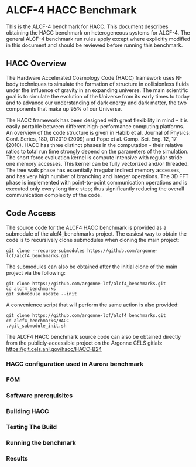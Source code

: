 # ALCF-4 HACC Benchmark

This is the ALCF-4 benchmark for HACC. This document describes obtaining the HACC benchmark on heterogeneous systems for ALCF-4. The general ALCF-4 benchmark run rules apply except where explicitly modified in this document and should be reviewed before running this benchmark.

## HACC Overview

The Hardware Accelerated Cosmology Code (HACC) framework uses N-body techniques to simulate the formation of structure in collisionless fluids under the influence of gravity in an expanding universe. The main scientific goal is to simulate the evolution of the Universe from its early times to today and to advance our understanding of dark energy and dark matter, the two components that make up 95% of our Universe.

The HACC framework has been designed with great flexibility in mind – it is easily portable between different high-performance computing platforms. An overview of the code structure is given in Habib et al. Journal of Physics: Conf. Series, 180, 012019 (2009) and Pope et al. Comp. Sci. Eng. 12, 17 (2010). HACC has three distinct phases in the computation - their relative ratios to total run time strongly depend on the parameters of the simulation. The short force evaluation kernel is compute intensive with regular stride one memory accesses. This kernel can be fully vectorized and/or threaded. The tree walk phase has essentially irregular indirect memory accesses, and has very high number of branching and integer operations. The 3D FFT phase is implemented with point-to-point communication operations and is executed only every long time step; thus significantly reducing the overall communication complexity of the code.

## Code Access

The source code for the ALCF4 HACC benchmark is provided as a submodule of the alcf4_benchmarks project. The easiest way to obtain the code is to recursively clone submodules when cloning the main project:
```
git clone --recurse-submodules https://github.com/argonne-lcf/alcf4_benchmarks.git
```

The submodules can also be obtained after the initial clone of the main project via the following:
```
git clone https://github.com/argonne-lcf/alcf4_benchmarks.git
cd alcf4_benchmarks
git submodule update --init
```

A convenience script that will perform the same action is also provided:
```
git clone https://github.com/argonne-lcf/alcf4_benchmarks.git
cd alcf4_benchmarks/HACC
./git_submodule_init.sh
```

The ALCF4 HACC benchmark source code can also be obtained directly from the publicly-accessible project on the Argonne CELS gitlab: https://git.cels.anl.gov/hacc/HACC-B24

### HACC configuration used in Aurora benchmark

### FOM

### Software prerequisites

### Building HACC

### Testing The Build

### Running the benchmark

### Results
